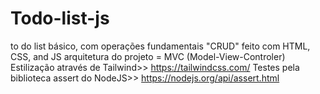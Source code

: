 # Todo-list-js
 to do list básico, com operações fundamentais "CRUD" 
 feito com HTML, CSS, and JS
 arquitetura do projeto = MVC (Model-View-Controler)
 Estilização através de Tailwind>>    https://tailwindcss.com/
 Testes pela biblioteca assert do NodeJS>>   https://nodejs.org/api/assert.html
